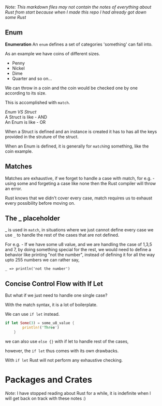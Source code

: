 *Note: This markdown files may not contain the notes of everything about Rust from start because when I made this repo I had already got down some Rust*

## Enum
**Enumeration**
An `enum` defines a set of categories 'something' can fall into.

As an example we have coins of different sizes.
- Penny
- Nickel
- Dime 
- Quarter
and so on...

We can throw in a coin and the coin would be checked one by one 
according to its size.

This is accomplished with `match`.

*Enum VS Struct*  
A  Struct is like - AND  
An Enum   is like - OR  

When a Struct is defined and an instance is created it has to has all the
keys provided in the struture of the struct.

When an Enum is defined, it is generally for `match`ing something, like 
the coin example.

## Matches  
Matches are exhaustive, if we forget to handle a case with match, for e.g. - using some and forgeting a case like none then the Rust compiler will throw an error.

Rust knows that we didn't cover every case, match requires us to exhaust every possibility before moving on.

## The _ placeholder
_ is used in `match`, in situations where we just cannot define every case we use `_` to handle the rest of the cases that are not defined.

For e.g. -
If we have some u8 value, and we are handling the case of 1,3,5 and 7, by doing something special for the rest, we would need to define a behavior like printing "not the number", instead of defining it for all the way upto 255 numbers we can rather say,

`_ => println('not the number')`

## Concise Control Flow with If Let
But what if we just need to handle one single case?

With the match syntax, it is a lot of boilerplate.

We can use `if let` instead.
```rust
if let Some(3) = some_u8_value {
        println!('Three')
    }
```
we can also use `else {}` with if let to handle rest of the cases, 

however, the `if let` thus comes with its own drawbacks.

With `if let` Rust will not perform any exhaustive checking.

# Packages and Crates

*Note*: I have stopped reading about Rust for a while, it is indefinite when I will get back on track with these notes :)
